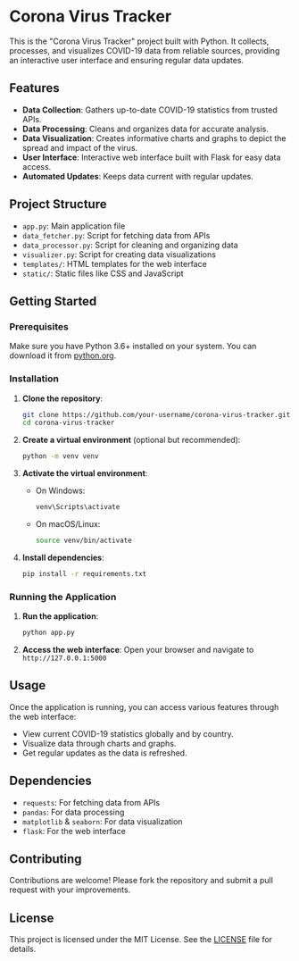 # Corona Virus Tracker

This is the "Corona Virus Tracker" project built with Python. It collects, processes, and visualizes COVID-19 data from reliable sources, providing an interactive user interface and ensuring regular data updates.

## Features

- **Data Collection**: Gathers up-to-date COVID-19 statistics from trusted APIs.
- **Data Processing**: Cleans and organizes data for accurate analysis.
- **Data Visualization**: Creates informative charts and graphs to depict the spread and impact of the virus.
- **User Interface**: Interactive web interface built with Flask for easy data access.
- **Automated Updates**: Keeps data current with regular updates.

## Project Structure

- `app.py`: Main application file
- `data_fetcher.py`: Script for fetching data from APIs
- `data_processor.py`: Script for cleaning and organizing data
- `visualizer.py`: Script for creating data visualizations
- `templates/`: HTML templates for the web interface
- `static/`: Static files like CSS and JavaScript

## Getting Started

### Prerequisites

Make sure you have Python 3.6+ installed on your system. You can download it from [python.org](https://www.python.org/downloads/).

### Installation

1. **Clone the repository**:
   ```sh
   git clone https://github.com/your-username/corona-virus-tracker.git
   cd corona-virus-tracker
   ```

2. **Create a virtual environment** (optional but recommended):
   ```sh
   python -m venv venv
   ```

3. **Activate the virtual environment**:
   - On Windows:
     ```sh
     venv\Scripts\activate
     ```
   - On macOS/Linux:
     ```sh
     source venv/bin/activate
     ```

4. **Install dependencies**:
   ```sh
   pip install -r requirements.txt
   ```

### Running the Application

1. **Run the application**:
   ```sh
   python app.py
   ```

2. **Access the web interface**:
   Open your browser and navigate to `http://127.0.0.1:5000`

## Usage

Once the application is running, you can access various features through the web interface:
- View current COVID-19 statistics globally and by country.
- Visualize data through charts and graphs.
- Get regular updates as the data is refreshed.

## Dependencies

- `requests`: For fetching data from APIs
- `pandas`: For data processing
- `matplotlib` & `seaborn`: For data visualization
- `flask`: For the web interface

## Contributing

Contributions are welcome! Please fork the repository and submit a pull request with your improvements.

## License

This project is licensed under the MIT License. See the [LICENSE](LICENSE) file for details.
